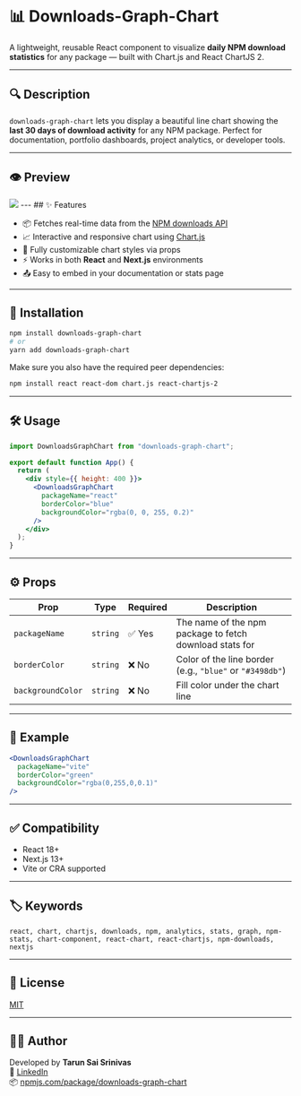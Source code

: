 # 📊 Downloads-Graph-Chart

A lightweight, reusable React component to visualize **daily NPM download statistics** for any package — built with Chart.js and React ChartJS 2.

---

## 🔍 Description

`downloads-graph-chart` lets you display a beautiful line chart showing the **last 30 days of download activity** for any NPM package. Perfect for documentation, portfolio dashboards, project analytics, or developer tools.

---
## 👁️ Preview
<img src = '/image.png' width={150} height ={150} /> 
---
## ✨ Features

- 📦 Fetches real-time data from the [NPM downloads API](https://api.npmjs.org/)
- 📈 Interactive and responsive chart using [Chart.js](https://www.chartjs.org/)
- 🎨 Fully customizable chart styles via props
- ⚡ Works in both **React** and **Next.js** environments
- 📤 Easy to embed in your documentation or stats page

---

## 🚀 Installation

```bash
npm install downloads-graph-chart
# or
yarn add downloads-graph-chart
```

Make sure you also have the required peer dependencies:

```bash
npm install react react-dom chart.js react-chartjs-2
```

---

## 🛠 Usage

```jsx
import DownloadsGraphChart from "downloads-graph-chart";

export default function App() {
  return (
    <div style={{ height: 400 }}>
      <DownloadsGraphChart
        packageName="react"
        borderColor="blue"
        backgroundColor="rgba(0, 0, 255, 0.2)"
      />
    </div>
  );
}
```

---

## ⚙️ Props

| Prop              | Type     | Required | Description                                               |
|-------------------|----------|----------|-----------------------------------------------------------|
| `packageName`     | `string` | ✅ Yes    | The name of the npm package to fetch download stats for   |
| `borderColor`     | `string` | ❌ No     | Color of the line border (e.g., `"blue"` or `"#3498db"`)  |
| `backgroundColor` | `string` | ❌ No     | Fill color under the chart line                           |

---

## 🧠 Example

```jsx
<DownloadsGraphChart
  packageName="vite"
  borderColor="green"
  backgroundColor="rgba(0,255,0,0.1)"
/>
```

---

## ✅ Compatibility

- React 18+
- Next.js 13+
- Vite or CRA supported

---

## 🏷 Keywords

```
react, chart, chartjs, downloads, npm, analytics, stats, graph, npm-stats, chart-component, react-chart, react-chartjs, npm-downloads, nextjs
```

---

## 📄 License

[MIT](./LICENSE)

---

## 🙋‍♂️ Author

Developed by **Tarun Sai Srinivas**  
🔗 [LinkedIn](https://www.linkedin.com/in/tarun-sai-srinivas)  
📦 [npmjs.com/package/downloads-graph-chart](https://www.npmjs.com/package/downloads-graph-chart)
